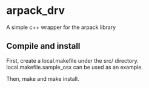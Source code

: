 # arpack_drv
A simple c++ wrapper for the arpack library

## Compile and install
First, create a local.makefile under the src/ directory. local.makefile.sample_osx can be used as an example.

Then, make and make install.
